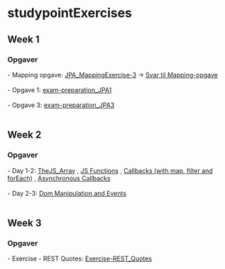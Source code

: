 # studypointExercises

<h2>Week 1</h2>
<h3>Opgaver</h3>
- Mapping opgave: <a href="https://github.com/oliverloye/studypointExercises/tree/master/Week-1_ORM-JPA/JPA_MappingExercise-3">JPA_MappingExercise-3</a> -> <a href="https://github.com/oliverloye/studypointExercises/blob/master/Week-1_ORM-JPA/Svar%20til%20MappingEx3.pdf"> Svar til Mapping-opgave</a>
<br>
<br>
- Opgave 1: <a href="https://github.com/oliverloye/studypointExercises/tree/master/Week-1_ORM-JPA/exam_preparation_JPA1">exam-preparation_JPA1</a>
<br>
<br>
- Opgave 3: <a href="https://github.com/oliverloye/studypointExercises/tree/master/Week-1_ORM-JPA/JPA_MappingExercise-3">exam-preparation_JPA3</a>
<br>
<br>
<h2>Week 2</h2>
<h3>Opgaver</h3>
- Day 1-2: <a href="https://github.com/oliverloye/studypointExercises/blob/master/Week-2_Javascript/jsDay1_Array.js">TheJS_Array</a> , <a href="https://github.com/oliverloye/studypointExercises/blob/master/Week-2_Javascript/jsDay1_1.js">JS Functions<a/> , <a href="https://github.com/oliverloye/studypointExercises/blob/master/Week-2_Javascript/jsDay1Filter.js">Callbacks (with map, filter and forEach)<a/> , <a href="https://github.com/oliverloye/studypointExercises/blob/master/Week-2_Javascript/jsDay1_AC.js">Asynchronous Callbacks</a>
<br>
<br>
- Day 2-3: <a href="https://github.com/oliverloye/studypointExercises/tree/master/Week-2_Javascript/JsDay2">Dom Manipulation and Events</a>
<br>
<br>
<h2>Week 3</h2>
<h3>Opgaver</h3>
- Exercise - REST Quotes: <a href="https://github.com/oliverloye/studypointExercises/tree/master/Week-3_REST/Exercise-REST_Quotes">Exercise-REST_Quotes</a>
<br>
<br>
